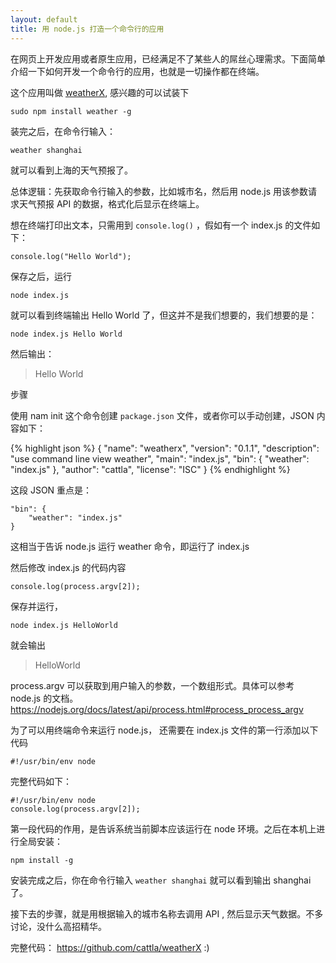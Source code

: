 ```yaml
---
layout: default
title: 用 node.js 打造一个命令行的应用
---
```


在网页上开发应用或者原生应用，已经满足不了某些人的屌丝心理需求。下面简单介绍一下如何开发一个命令行的应用，也就是一切操作都在终端。

这个应用叫做 <a href="https://www.npmjs.com/package/weatherx" target="_blank">weatherX</a>, 感兴趣的可以试装下

    sudo npm install weather -g

装完之后，在命令行输入：

    weather shanghai

就可以看到上海的天气预报了。

总体逻辑：先获取命令行输入的参数，比如城市名，然后用 node.js 用该参数请求天气预报 API 的数据，格式化后显示在终端上。

想在终端打印出文本，只需用到 `console.log()` ，假如有一个 index.js 的文件如下：

    console.log("Hello World");

保存之后，运行

    node index.js

就可以看到终端输出 Hello World 了，但这并不是我们想要的，我们想要的是：

    node index.js Hello World

然后输出：

>Hello World

步骤

使用 nam init 这个命令创建 `package.json` 文件，或者你可以手动创建，JSON 内容如下：

{% highlight json %}
{
	"name": "weatherx",
	"version": "0.1.1",
	"description": "use command line view weather",
	"main": "index.js",
	"bin": {
		"weather": "index.js"
	},
	"author": "cattla",
	"license": "ISC"
}
{% endhighlight %}

这段 JSON 重点是：

    "bin": {
    	"weather": "index.js"
    }

这相当于告诉 node.js 运行 weather 命令，即运行了 index.js

然后修改 index.js 的代码内容

    console.log(process.argv[2]);

保存并运行，

    node index.js HelloWorld

就会输出

>HelloWorld

process.argv 可以获取到用户输入的参数，一个数组形式。具体可以参考 node.js 的文档。https://nodejs.org/docs/latest/api/process.html#process_process_argv

为了可以用终端命令来运行 node.js， 还需要在 index.js 文件的第一行添加以下代码

    #!/usr/bin/env node

完整代码如下：

    #!/usr/bin/env node
    console.log(process.argv[2]);

第一段代码的作用，是告诉系统当前脚本应该运行在 node 环境。之后在本机上进行全局安装：

    npm install -g

安装完成之后，你在命令行输入 `weather shanghai` 就可以看到输出 shanghai 了。

接下去的步骤，就是用根据输入的城市名称去调用 API , 然后显示天气数据。不多讨论，没什么高招精华。

完整代码： <a href="https://github.com/cattla/weatherX" target="_blank">https://github.com/cattla/weatherX</a> :)
